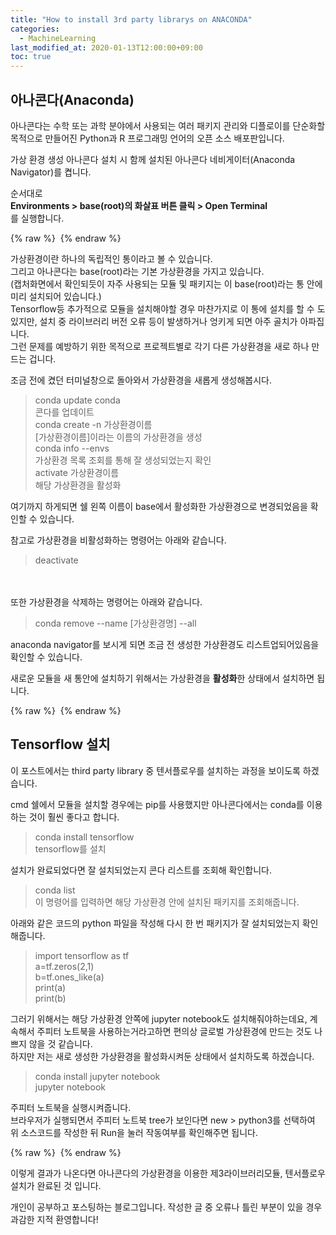 ```yaml
---
title: "How to install 3rd party librarys on ANACONDA"
categories: 
  - MachineLearning
last_modified_at: 2020-01-13T12:00:00+09:00
toc: true
---
```


아나콘다(Anaconda)
----------------------------

아나콘다는 수학 또는 과학 분야에서 사용되는 여러 패키지 관리와 디플로이를 단순화할 목적으로 만들어진 Python과 R 프로그래밍 언어의 오픈 소스 배포판입니다.<br/>

가상 환경 생성
아나콘다 설치 시 함께 설치된 아나콘다 네비게이터(Anaconda Navigator)를 켭니다.<br/>

순서대로 <br/>
**Environments \> base(root)의 화살표 버튼 클릭 \> Open Terminal**<br/>
를 실행합니다.<br/>

{% raw %} <img src="https://ohjinjin.github.io/assets/images/20200113anacondaNavigator/capture1.jpg" alt=""> {% endraw %}

가상환경이란 하나의 독립적인 통이라고 볼 수 있습니다.<br/>
그리고 아나콘다는 base(root)라는 기본 가상환경을 가지고 있습니다.<br/>
(캡처화면에서 확인되듯이 자주 사용되는 모듈 및 패키지는 이 base(root)라는 통 안에 미리 설치되어 있습니다.)<br/>
Tensorflow등 추가적으로 모듈을 설치해야할 경우 마찬가지로 이 통에 설치를 할 수 도 있지만, 설치 중 라이브러리 버전 오류 등이 발생하거나 엉키게 되면 아주 골치가 아파집니다.<br/>
그런 문제를 예방하기 위한 목적으로 프로젝트별로 각기 다른 가상환경을 새로 하나 만드는 겁니다.<br/>

조금 전에 켰던 터미널창으로 돌아와서 가상환경을 새롭게 생성해봅시다.<br/>

>conda update conda<br/>
콘다를 업데이트<br/>
>conda create \-n 가상환경이름<br/>
[가상환경이름]이라는 이름의 가상환경을 생성<br/>
>conda info \-\-envs<br/>
가상환경 목록 조회를 통해 잘 생성되었는지 확인<br/>
>activate 가상환경이름<br/>
해당 가상환경을 활성화<br/>

여기까지 하게되면 쉘 왼쪽 이름이 base에서 활성화한 가상환경으로 변경되었음을 확인할 수 있습니다.<br/>

참고로 가상환경을 비활성화하는 명령어는 아래와 같습니다.<br/>
>deactivate<br/>

<br/><br/>
또한 가상환경을 삭제하는 명령어는 아래와 같습니다.<br/>
>conda remove \-\-name [가상환경명] \-\-all<br/>

anaconda navigator를 보시게 되면 조금 전 생성한 가상환경도 리스트업되어있음을 확인할 수 있습니다.<br/>

새로운 모듈을 새 통안에 설치하기 위해서는 가상환경을 **활성화**한 상태에서 설치하면 됩니다.<br/>

{% raw %} <img src="https://ohjinjin.github.io/assets/images/20200113anacondaNavigator/capture2.JPG" alt=""> {% endraw %}

Tensorflow 설치
----------------------------
이 포스트에서는 third party library 중 텐서플로우를 설치하는 과정을 보이도록 하겠습니다.<br/>

cmd 쉘에서 모듈을 설치할 경우에는 pip를 사용했지만 아나콘다에서는 conda를 이용하는 것이 훨씬 좋다고 합니다.<br/>

>conda install tensorflow<br/>
tensorflow를 설치<br/>

설치가 완료되었다면 잘 설치되었는지 콘다 리스트를 조회해 확인합니다.<br/>
>conda list<br/>
이 명령어를 입력하면 해당 가상환경 안에 설치된 패키지를 조회해줍니다.<br/>

아래와 같은 코드의 python 파일을 작성해 다시 한 번 패키지가 잘 설치되었는지 확인해줍니다.<br/>
>import tensorflow as tf<br/>
>a=tf.zeros(2,1)<br/>
>b=tf.ones_like(a)<br/>
>print(a)<br/>
>print(b)<br/>

그러기 위해서는 해당 가상환경 안쪽에 jupyter notebook도 설치해줘야하는데요, 계속해서 주피터 노트북을 사용하는거라고하면 편의상 글로벌 가상환경에 만드는 것도 나쁘지 않을 것 같습니다.<br/>
하지만 저는 새로 생성한 가상환경을 활성화시켜둔 상태에서 설치하도록 하겠습니다.<br/>

>conda install jupyter notebook<br/>
>jupyter notebook<br/>

주피터 노트북을 실행시켜줍니다.<br/>
브라우저가 실행되면서 주피터 노트북 tree가 보인다면 new \> python3를 선택하여 위 소스코드를 작성한 뒤 Run을 눌러 작동여부를 확인해주면 됩니다.<br/>

{% raw %} <img src="https://ohjinjin.github.io/assets/images/20200113anacondaNavigator/capture3.JPG" alt=""> {% endraw %}

이렇게 결과가 나온다면 아나콘다의 가상환경을 이용한 제3라이브러리모듈, 텐서플로우 설치가 완료된 것 입니다.<br/>


개인이 공부하고 포스팅하는 블로그입니다. 작성한 글 중 오류나 틀린 부분이 있을 경우 과감한 지적 환영합니다!<br/>